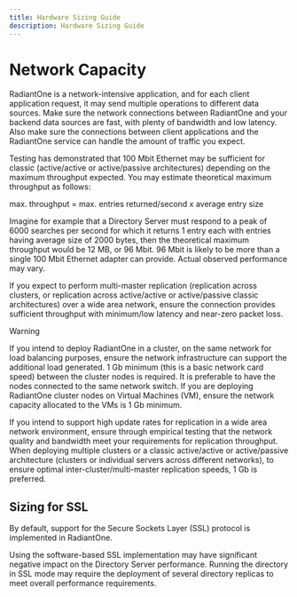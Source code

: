 ```yaml
---
title: Hardware Sizing Guide
description: Hardware Sizing Guide
---
```


# Network Capacity

RadiantOne is a network-intensive application, and for each client application request, it may send multiple operations to different data sources. Make sure the network connections between RadiantOne and your backend data sources are fast, with plenty of bandwidth and low latency. Also make sure the connections between client applications and the RadiantOne service can handle the amount of traffic you expect.

Testing has demonstrated that 100 Mbit Ethernet may be sufficient for classic (active/active or active/passive architectures) depending on the maximum throughput expected. You may estimate theoretical maximum throughput as follows:

max. throughput = max. entries returned/second x average entry size

Imagine for example that a Directory Server must respond to a peak of 6000 searches per second for which it returns 1 entry each with entries having average size of 2000 bytes, then the theoretical maximum throughput would be 12 MB, or 96 Mbit. 96 Mbit is likely to be more than a single 100 Mbit Ethernet adapter can provide. Actual observed performance may vary.

If you expect to perform multi-master replication (replication across clusters, or replication across active/active or active/passive classic architectures) over a wide area network, ensure the connection provides sufficient throughput with minimum/low latency and near-zero packet
loss.

>[!warning]
>If you intend to deploy RadiantOne in a cluster, on the same network for load balancing purposes, ensure the network infrastructure can support the additional load generated. 1 Gb minimum (this is a basic network card speed) between the cluster nodes is required. It is preferable to have the nodes connected to the same network switch. If you are deploying RadiantOne cluster nodes on Virtual Machines (VM), ensure the network capacity allocated to the VMs is 1 Gb minimum.

If you intend to support high update rates for replication in a wide area network environment, ensure through empirical testing that the network quality and bandwidth meet your requirements for replication throughput. When deploying multiple clusters or a classic active/active or active/passive architecture (clusters or individual servers across different networks), to ensure optimal inter-cluster/multi-master replication speeds, 1 Gb is preferred.

## Sizing for SSL

By default, support for the Secure Sockets Layer (SSL) protocol is implemented in RadiantOne.

Using the software-based SSL implementation may have significant negative impact on the Directory Server performance. Running the directory in SSL mode may require the deployment of several directory replicas to meet overall performance requirements.
